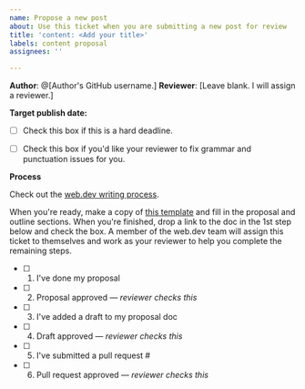 ```yaml
---
name: Propose a new post
about: Use this ticket when you are submitting a new post for review
title: 'content: <Add your title>'
labels: content proposal
assignees: ''

---
```


**Author**: @[Author's GitHub username.]
**Reviewer**: [Leave blank. I will assign a reviewer.]

**Target publish date:** <yyyy-mm-dd>
- [ ] Check this box if this is a hard deadline.

- [ ] Check this box if you'd like your reviewer to fix grammar and punctuation issues for you.

**Process**

Check out the [web.dev writing process](https://web.dev/handbook/quick-start/).

When you're ready, make a copy of [this template](https://drive.google.com/open?id=1ByxCOjqtJurtU3SJV-ukraUXPPO4oyaGIKnYC72KRGE)
and fill in the proposal and outline sections. When you're finished, drop a link
to the doc in the 1st step below and check the box. A member of the web.dev team
will assign this ticket to themselves and work as your reviewer to help you
complete the remaining steps.

- [ ] 1. I've done my proposal <add a link to your proposal doc>
- [ ] 2. Proposal approved — _reviewer checks this_
- [ ] 3. I've added a draft to my proposal doc
- [ ] 4. Draft approved — _reviewer checks this_
- [ ] 5. I've submitted a pull request #<add PR number>
- [ ] 6. Pull request approved — _reviewer checks this_
